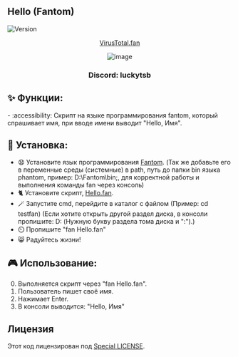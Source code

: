 ## Hello (Fantom)

![Version](https://img.shields.io/badge/Версия-1.0-blue.svg)
  
<p align="center">
<a href="https://www.virustotal.com/gui/file/4a9e94da7cfb1d8825bc3daae53dcadf6ec73c97c334df9cd605f3da8558b153" target="_blank">VirusTotal.fan</a>
</p>
<p align="center">
  <img src="https://i.ibb.co/k42JKQD/Hello.png" alt="image" border="0">
</p>
<h3 align="center">Discord: luckytsb</h3>

## ✨ Функции:

-️ :accessibility: Скрипт на языке программирования fantom, который спрашивает имя, при вводе имени выводит "Hello, Имя".

## 🚀 Установка:

- 😧 Установите язык программирования <a href="https://fantom.org/download" target="_blank">Fantom</a>. (Так же добавьте его в переменные среды (системные) в path, путь до папки bin языка phantom, пример: D:\Fantom\bin;, для корректной работы и выполнения команды fan через консоль)
- 🐈 Установите скрипт, <a href="https://github.com/Hacker123ter/Hello-fantom/blob/master/Hello.fan" target="_blank">Hello.fan</a>.
- 🪄 Запустите cmd, перейдите в каталог с файлом (Пример: cd testfan) (Если хотите открыть другой раздел диска, в консоли пропишите: D: (Нужную букву раздела тома диска и ":").)
- ⏲️ Пропишите "fan Hello.fan"
- 😸 Радуйтесь жизни!

## 🎮 Использование:

0. Выполняется скрипт через "fan Hello.fan".
1. Пользователь пишет своё имя.
2. Нажимает Enter.
3. В консоли выводится: "Hello, Имя"

## Лицензия

Этот код лицензирован под [Special LICENSE](LICENSE.MD).
